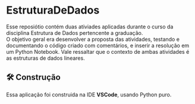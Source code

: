 # EstruturaDeDados
Esse reposiótio contém duas ativiades aplicadas durante o curso da disciplina Estrutura de Dados pertencente a graduação. <br>
O objetivo geral era desenvolver a proposta das atividades, testando e documentando o código criado com comentários, e inserir a resolução em um Python Notebook. Vale ressaltar que o contexto de ambas atividades é as estruturas de dados lineares.

## :hammer_and_wrench: Construção
Essa aplicação foi construida na IDE **VSCode**, usando Python puro.